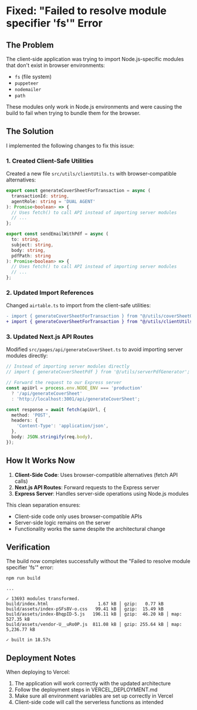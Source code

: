 # Fixed: "Failed to resolve module specifier 'fs'" Error

## The Problem

The client-side application was trying to import Node.js-specific modules that don't exist in browser environments:

- `fs` (file system)
- `puppeteer`
- `nodemailer`
- `path`

These modules only work in Node.js environments and were causing the build to fail when trying to bundle them for the browser.

## The Solution

I implemented the following changes to fix this issue:

### 1. Created Client-Safe Utilities

Created a new file `src/utils/clientUtils.ts` with browser-compatible alternatives:

```typescript
export const generateCoverSheetForTransaction = async (
  transactionId: string,
  agentRole: string = 'DUAL AGENT'
): Promise<boolean> => {
  // Uses fetch() to call API instead of importing server modules
  // ...
};

export const sendEmailWithPdf = async (
  to: string,
  subject: string,
  body: string,
  pdfPath: string
): Promise<boolean> => {
  // Uses fetch() to call API instead of importing server modules
  // ...
};
```

### 2. Updated Import References

Changed `airtable.ts` to import from the client-safe utilities:

```diff
- import { generateCoverSheetForTransaction } from "@/utils/coverSheetGenerator";
+ import { generateCoverSheetForTransaction } from "@/utils/clientUtils";
```

### 3. Updated Next.js API Routes

Modified `src/pages/api/generateCoverSheet.ts` to avoid importing server modules directly:

```typescript
// Instead of importing server modules directly
// import { generateCoverSheetPdf } from '@/utils/serverPdfGenerator';

// Forward the request to our Express server
const apiUrl = process.env.NODE_ENV === 'production' 
  ? '/api/generateCoverSheet' 
  : 'http://localhost:3001/api/generateCoverSheet';

const response = await fetch(apiUrl, {
  method: 'POST',
  headers: {
    'Content-Type': 'application/json',
  },
  body: JSON.stringify(req.body),
});
```

## How It Works Now

1. **Client-Side Code**: Uses browser-compatible alternatives (fetch API calls)
2. **Next.js API Routes**: Forward requests to the Express server
3. **Express Server**: Handles server-side operations using Node.js modules

This clean separation ensures:
- Client-side code only uses browser-compatible APIs
- Server-side logic remains on the server
- Functionality works the same despite the architectural change

## Verification

The build now completes successfully without the "Failed to resolve module specifier 'fs'" error:

```
npm run build

...

✓ 13693 modules transformed.
build/index.html                   1.67 kB │ gzip:   0.77 kB
build/assets/index-pSFs8V-o.css   99.41 kB │ gzip:  15.49 kB
build/assets/index-BhqpID-5.js   196.11 kB │ gzip:  46.20 kB │ map:   527.35 kB
build/assets/vendor-U__uRo0P.js  811.08 kB │ gzip: 255.64 kB │ map: 5,236.77 kB

✓ built in 18.57s
```

## Deployment Notes

When deploying to Vercel:

1. The application will work correctly with the updated architecture
2. Follow the deployment steps in VERCEL_DEPLOYMENT.md
3. Make sure all environment variables are set up correctly in Vercel
4. Client-side code will call the serverless functions as intended 
